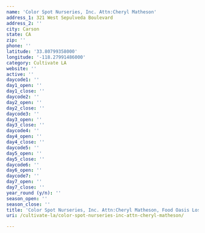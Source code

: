 ```yaml
---
name: 'Color Spot Nurseries, Inc. Attn:Cheryl Matheson'
address_1: 321 West Sepulveda Boulevard
address_2: ''
city: Carson
state: CA
zip: ''
phone: ''
latitude: '33.80799358000'
longitude: '-118.27991486000'
category: Cultivate LA
website: ''
active: ''
daycode1: ''
day1_open: ''
day1_close: ''
daycode2: ''
day2_open: ''
day2_close: ''
daycode3: ''
day3_open: ''
day3_close: ''
daycode4: ''
day4_open: ''
day4_close: ''
daycode5: ''
day5_open: ''
day5_close: ''
daycode6: ''
day6_open: ''
daycode7: ''
day7_open: ''
day7_close: ''
year_round (y/n): ''
season_open: ''
season_close: ''
title: 'Color Spot Nurseries, Inc. Attn:Cheryl Matheson, Food Oasis Los Angeles'
uri: /cultivate-la/color-spot-nurseries-inc-attn-cheryl-matheson/

---
```

